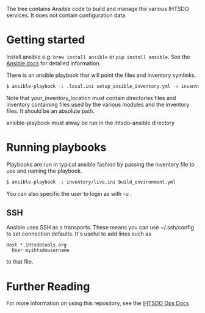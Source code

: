 The tree contains Ansible code to build and manage the various IHTSDO services. It does not contain configuration data.

# Getting started

Install ansible e.g. `brew install ansible` or `pip install ansible`. See the [Ansible docs](http://docs.ansible.com) for detailed information.

There is an ansible playbook that will point the files and inventory symlinks.

```sh
$ ansible-playbook -i .local.ini setup_ansible_inventory.yml -e inventory_path=<your_inventory_location>
```

Note that your_inventory_location must contain directories files and inventory containing files used by the various modules and the inventory files. It should be an absolute path.

ansible-playbook must alway be run in the ihtsdo-ansible directory

# Running playbooks

Playbooks are run in typical ansible fashion by passing the inventory file to use and naming the playbook.

```sh
$ ansible-playbook -i inventory/live.ini build_environment.yml
```

You can also specific the user to login as with -u <username>.

## SSH

Ansible uses SSH as a transports. These means you can use ~/.ssh/config to set connection defaults. It's useful to add lines such as 

```
Host *.ihtsdotools.org
  User myihtsdousername
```

to that file.

# Further Reading

For more information on using this repository, see the [IHTSDO Ops Docs](https://github.com/IHTSDO/ops-docs)

